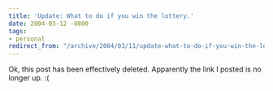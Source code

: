 ```yaml
---
title: 'Update: What to do if you win the lottery.'
date: 2004-03-12 -0800
tags:
- personal
redirect_from: "/archive/2004/03/11/update-what-to-do-if-you-win-the-lottery.aspx/"
---
```


Ok, this post has been effectively deleted. Apparently the link I posted
is no longer up. :(

